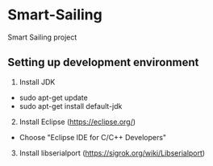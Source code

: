 # Smart-Sailing
Smart Sailing project

## Setting up development environment

1. Install JDK
 - sudo apt-get update
 - sudo apt-get install default-jdk

2. Install Eclipse (https://eclipse.org/)
- Choose "Eclipse IDE for C/C++ Developers"

3. Install libserialport (https://sigrok.org/wiki/Libserialport)
